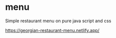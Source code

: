# menu
Simple restaurant menu on pure java script and css


https://georgian-restaurant-menu.netlify.app/
